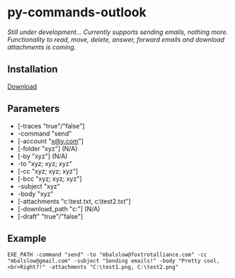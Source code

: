# py-commands-outlook

<i>Still under development... Currently supports sending emails, nothing more. Functionality to read, move, delete, answer, forward emails and download attachments is coming.</i>

## Installation
[Download](https://github.com/foxtrot-alliance/py-commands-outlook/releases/download/v0.0.2/py-commands-outlook_v0.0.2.zip)

## Parameters
* [-traces "true"/"false"]
* -command "send"
* [-account "x@y.com"]
* [-folder "xyz"] (N/A)
* [-by "xyz"] (N/A)
* -to "xyz; xyz; xyz"
* [-cc "xyz; xyz; xyz"]
* [-bcc "xyz; xyz; xyz"]
* -subject "xyz"
* -body "xyz"
* [-attachments "c:\test.txt, c:\test2.txt"]
* [-download_path "c:\"] (N/A)
* [-draft" "true"/"false"]

## Example
```
EXE_PATH -command "send" -to "mbalslow@foxtrotalliance.com" -cc "mbalslow@gmail.com" -subject "Sending emails!" -body "Pretty cool,<br>Right?!" -attachments "C:\test1.png, C:\test2.png"
```

